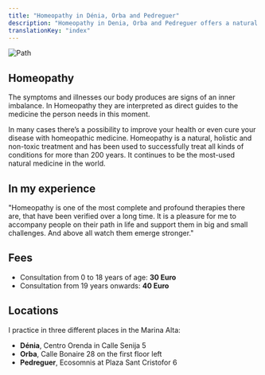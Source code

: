 ```yaml
---
title: "Homeopathy in Dénia, Orba and Pedreguer"
description: "Homeopathy in Denia, Orba and Pedreguer offers a natural way of treating diseases and emotional distresses"
translationKey: "index"
---
```


![Path](/images/path.jpg)

## Homeopathy

The symptoms and illnesses our body produces are signs of an inner imbalance. In Homeopathy they are interpreted as direct guides to the medicine the person needs in this moment.

In many cases there’s a possibility to improve your health or even cure your disease with homeopathic medicine. Homeopathy is a natural, holistic and non-toxic treatment and has been used to successfully treat all kinds of conditions for more than 200 years. It continues to be the most-used natural medicine in the world.

## In my experience

"Homeopathy is one of the most complete and profound therapies there are, that have been verified over a long time. It is a pleasure for me to accompany people on their path in life and support them in big and small challenges. And above all watch them emerge stronger."

## Fees

* Consultation from 0 to 18 years of age: **30 Euro**
* Consultation from 19 years onwards: **40 Euro**

## Locations

I practice in three different places in the Marina Alta:

* **Dénia**, Centro Orenda in Calle Senija 5
* **Orba**, Calle Bonaire 28 on the first floor left
* **Pedreguer**, Ecosomnis at Plaza Sant Cristofor 6
